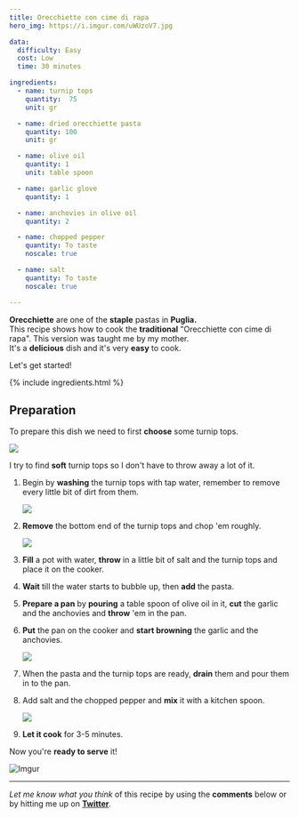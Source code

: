 ```yaml
---
title: Orecchiette con cime di rapa
hero_img: https://i.imgur.com/uWUzoV7.jpg

data:
  difficulty: Easy
  cost: Low
  time: 30 minutes

ingredients:
  - name: turnip tops
    quantity:  75
    unit: gr

  - name: dried orecchiette pasta
    quantity: 100
    unit: gr

  - name: olive oil
    quantity: 1
    unit: table spoon

  - name: garlic glove
    quantity: 1

  - name: anchovies in olive oil
    quantity: 2

  - name: chopped pepper
    quantity: To taste
    noscale: true

  - name: salt
    quantity: To taste
    noscale: true

---
```


**Orecchiette** are one of the **staple** pastas in **Puglia.**  
This recipe shows how to cook the **traditional** "Orecchiette con cime di rapa".
This version was taught me by my mother.  
It's a **delicious** dish and it's very **easy** to cook.  


Let's get started!

{% include ingredients.html %}

## Preparation

To prepare this dish we need to first **choose** some turnip tops.

<img src="https://i.imgur.com/KzwmAw5.jpg" class="recipe_img"/>

I try to find **soft** turnip tops so I don't have to throw away a lot of it.

1. Begin by **washing** the turnip tops with tap water, remember to remove every little bit of dirt from them.

    <img src="https://i.imgur.com/rfQDD6m.jpg" class="recipe_img"/>

2. **Remove** the bottom end of the turnip tops and chop 'em roughly.

    <img src="https://i.imgur.com/iVHeyeX.jpg" class="recipe_img"/>

3. **Fill** a pot with water, **throw** in a little bit of salt and the turnip tops and place it on the cooker.

4. **Wait** till the water starts to bubble up, then **add** the pasta.

5. **Prepare a pan** by **pouring** a table spoon of olive oil in it, **cut** the garlic and the anchovies and **throw** 'em in the pan.

6. **Put** the pan on the cooker and **start browning** the garlic and the anchovies.

    <img src="https://i.imgur.com/c92eSZP.jpg" class="recipe_img"/>

7. When the pasta and the turnip tops are ready, **drain** them and pour them in to the pan.

8. Add salt and the chopped pepper and **mix** it with a kitchen spoon.

    <img src="https://i.imgur.com/HsdXWrY.jpg" class="recipe_img"/>

9. **Let it cook** for 3-5 minutes.

Now you're **ready to serve** it!

![Imgur](https://i.imgur.com/uWUzoV7.jpg)

___

_Let me know what you think_ of this recipe by using the **comments** below or by hitting me up on [**Twitter**](http://twitter.com/eliseomartelli).
